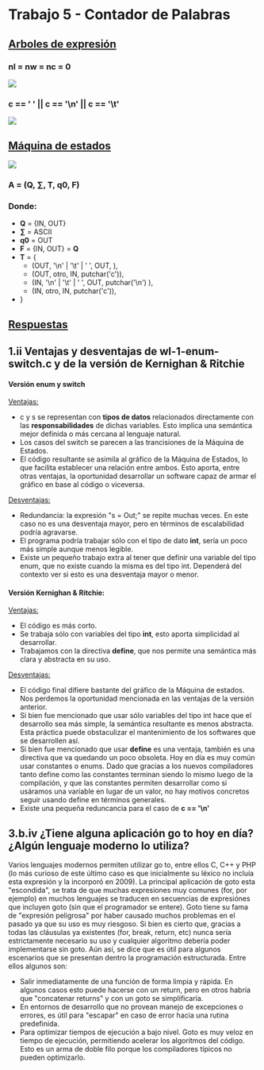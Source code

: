 # Trabajo 5 - Contador de Palabras
## <ins> Arboles de expresión
### nl = nw = nc = 0
	
<img src='https://g.gravizo.com/svg?digraph%20G%20%7B%0A%20%20node%20%5Bshape%20%3D%20circle%5D%3B%0A%20%20ranksep%3D0.1%3B%0A%20%20nodesep%3D1.0%3B%0A%20%201%20%5B%20label%20%3D%20%22%3D%22%5D%3B%0A%20%201%20-%3E%20nl%3B%0A%20%202%20%5B%20label%20%3D%20%22%3D%22%5D%3B%0A%20%201%20-%3E%202%3B%0A%20%202%20-%3E%20nw%3B%0A%20%203%20%5B%20label%20%3D%20%22%3D%22%5D%3B%0A%20%202%20-%3E%203%3B%0A%20%203%20-%3E%20nc%3B%0A%20%203%20-%3E%200%3B%0A%7D' />

### c == ' ' || c == '\n' || c == '\t'
<img src='https://g.gravizo.com/svg?%20digraph%20G%20%7B%0A%20%20node%20%5Bshape%20%3D%20circle%5D%3B%0A%20%20ranksep%3D0.2%3B%0A%20%20nodesep%3D0.8%3B%0A%20%201%20%5B%20label%20%3D%20%22%7C%7C%22%5D%3B%0A%20%202%20%5B%20label%20%3D%20%22%3D%3D%22%5D%3B%0A%20%201%20-%3E%202%3B%0A%20%203%20%5B%20label%20%3D%20%22c%22%5D%3B%0A%20%202%20-%3E%203%3B%0A%20%204%20%5B%20label%20%3D%20%22%27%20%27%22%5D%3B%0A%20%202%20-%3E%204%3B%0A%20%205%20%5B%20label%20%3D%20%22%7C%7C%22%5D%3B%0A%20%206%20%5B%20label%20%3D%20%22%3D%3D%22%5D%3B%0A%20%201%20-%3E%205%3B%0A%20%205%20-%3E%206%3B%0A%20%207%20%5B%20label%20%3D%20%22c%22%5D%3B%0A%20%206%20-%3E%207%3B%0A%20%208%20%5B%20label%20%3D%20%22%27%5C%5Cn%27%22%5D%3B%0A%20%206%20-%3E%208%3B%0A%20%209%20%5B%20label%20%3D%20%22%3D%3D%22%5D%3B%0A%20%205%20-%3E%209%0A%20%2010%20%5B%20label%20%3D%20%22c%22%5D%3B%0A%20%2011%20%5B%20label%20%3D%20%22%27%5C%5Ct%27%22%5D%3B%0A%20%209%20-%3E%2010%3B%0A%20%209%20-%3E%2011%3B%0A%7D' />

## <ins> Máquina de estados
<img src='https://g.gravizo.com/svg?digraph%20finite_state_machine%20{rankdir=LR;ranksep=4;nodesep=1;node%20[shape%20=%20doublecircle,%20color=%22indigo%22];%20OUT%20IN;OUT%20-%3E%20OUT%20[%20label%20=%20%22%27%20%27%20||%20%27\\t%27%20||%20%27\\n%27%22%20%20color=%22grey24%22%20];OUT%20-%3E%20IN%20[%20label%20=%20%22otro\nputchar%28\%27\c\%27%29;%22%20color=%22grey24%22%20];IN%20-%3E%20IN%20[%20label%20=%20%22otro\nputchar%28\%27\c\%27%29;%22%20color=%22grey24%22%20];IN%20-%3E%20OUT%20[%20label%20=%20%22%27%20%27%20||%20%27\\t%27%20||%20%27\\n%27\nputchar%28\%27\\n\%27%29;%22%20color=%22grey24%22%20];}' />

### **A = (Q, ∑, T, q0, F)**
### Donde:

* **Q**  = {IN, OUT}
* **∑**  = ASCII
* **q0** = OUT
* **F**  = {IN, OUT} = **Q**
* **T**  =  { 
  * (OUT, '\n' | '\t' | ' ', OUT, ),
  * (OUT, otro, IN, putchar('c')),
  * (IN, '\n' | '\t' | ' ', OUT, putchar('\n') ),
  * (IN, otro, IN, putchar('c')),
* }

## <ins> Respuestas

## 1.ii Ventajas y desventajas de wl-1-enum-switch.c y de la versión de Kernighan & Ritchie

#### Versión enum y switch
<ins> Ventajas:
  * c y s se representan con **tipos de datos** relacionados directamente con las **responsabilidades** de dichas variables. Esto implica una semántica mejor definida o más cercana al lenguaje natural.
  * Los casos del switch se parecen a las trancisiones de la Máquina de Estados.
  * El código resultante se asimila al gráfico de la Máquina de Estados, lo que facilita establecer una relación entre ambos. Esto aporta, entre otras ventajas, la oportunidad desarrollar un software capaz de armar el gráfico en base al código o viceversa.

<ins> Desventajas:
  * Redundancia: la expresión "s = Out;" se repite muchas veces. En este caso no es una desventaja mayor, pero en términos de escalabilidad podría agravarse.
  * El programa podría trabajar sólo con el tipo de dato **int**, sería un poco más simple aunque menos legible.
  * Existe un pequeño trabajo extra al tener que definir una variable del tipo enum, que no existe cuando la misma es del tipo int. Dependerá del contexto ver si esto es una desventaja mayor o menor.

#### Versión Kernighan & Ritchie:
<ins> Ventajas:
  * El código es más corto.
  * Se trabaja sólo con variables del tipo **int**, esto aporta simplicidad al desarrollar.
  * Trabajamos con la directiva **define**, que nos permite una semántica más clara y abstracta en su uso.

<ins> Desventajas:
  * El código final difiere bastante del gráfico de la Máquina de estados. Nos perdemos la oportunidad mencionada en las ventajas de la versión anterior.
  * Si bien fue mencionado que usar sólo variables del tipo int hace que el desarrollo sea más simple, la semántica resultante es menos abstracta. Esta práctica puede obstaculizar el mantenimiento de los softwares que se desarrollen así.
  * Si bien fue mencionado que usar **define** es una ventaja, también es una directiva que va quedando un poco obsoleta. Hoy en día es muy común usar constantes o enums. Dado que gracias a los nuevos compiladores tanto define como las constantes terminan siendo lo mismo luego de la compilación, y que las constantes permiten desarrollar como si usáramos una variable en lugar de un valor, no hay motivos concretos seguir usando define en términos generales.
  * Existe una pequeña reduncancia para el caso de **c == '\n'**

## 3.b.iv  ¿Tiene alguna aplicación go to hoy en día? ¿Algún lenguaje moderno lo utiliza?

Varios lenguajes modernos permiten utilizar go to, entre ellos C, C++ y PHP (lo más curioso de este último caso es que inicialmente su léxico no incluía esta expresión y la incorporó en 2009).
La principal aplicación de goto esta "escondida", se trata de que muchas expresiones muy comunes (for, por ejemplo) en muchos lenguajes se traducen en secuencias de expresiónes que incluyen goto (sin que el programador se entere).
Goto tiene su fama de "expresión peligrosa" por haber causado muchos problemas en el pasado ya que su uso es muy riesgoso. Si bien es cierto que, gracias a todas las cláusulas ya existentes (for, break, return, etc) nunca sería estrictamente necesario su uso y cualquier algoritmo debería poder implementarse sin goto. Aún así, se dice que es útil para algunos escenarios que se presentan dentro la programación estructurada. Entre ellos algunos son:
  * Salir inmediatamente de una función de forma limpia y rápida. En algunos casos esto puede hacerse con un return, pero en otros habría que "concatenar returns" y con un goto se simplificaría.
  * En entornos de desarrollo que no provean manejo de excepciones o errores, es útil para "escapar" en caso de error hacia una rutina predefinida.
  * Para optimizar tiempos de ejecución a bajo nivel. Goto es muy veloz en tiempo de ejecución, permitiendo acelerar los algoritmos del código. Esto es un arma de doble filo porque los compiladores típicos no pueden optimizarlo.